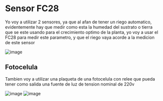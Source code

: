 # Sensor FC28

Yo voy a utilizar 2 sensores, ya que al afan de tener un riego automatico, evidentemente hay que medir como esta la humedad del sustrato o 
tierra que se este usando para el crecimiento optimo de la planta, yo voy a usar el FC28 para medir este parametro, y que el riego vaya acorde
a la medicion de este sensor

![image](https://github.com/user-attachments/assets/7a06dbf5-e0bb-40ec-8d26-09ad122b3434)




## Fotocelula

Tambien voy a utilizar una plaqueta de una fotocelula con relee que pueda tener como salida una fuente de luz de tension nominal de 220v

![image](https://github.com/user-attachments/assets/0f2056be-aa21-43f6-a625-59dc216d14d3)
![image](https://github.com/user-attachments/assets/6e5d0d94-e86f-4872-82d6-81d71409820d)


